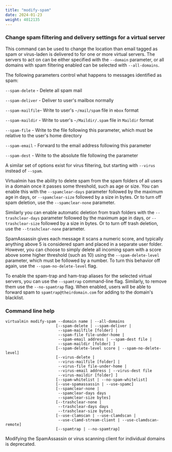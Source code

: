 ```yaml
---
title: "modify-spam"
date: 2024-01-23
weight: 4012135
---
```


### Change spam filtering and delivery settings for a virtual server

This command can be used to change the location than email tagged as spam or virus-laden is delivered to for one or more virtual servers. The servers to act on can be either specified with the `--domain` parameter, or all domains with spam filtering enabled can be selected with `--all-domains`.

The following parameters control what happens to messages identified as spam:

`--spam-delete` - Delete all spam mail

`--spam-deliver` - Deliver to user's mailbox normally

`--spam-mailfile`- Write to user's `~/mail/spam` file in `mbox` format

`--spam-maildir` - Write to user's `~/Maildir/.spam` file in `Maildir` format

`--spam-file` - Write to the file following this parameter, which must be relative to the user's home directory

`--spam-email` - Forward to the email address following this parameter

`--spam-dest` - Write to the absolute file following the parameter

A similar set of options exist for virus filtering, but starting with `--virus` instead of `--spam`.

Virtualmin has the ability to delete spam from the spam folders of all users in a domain once it passes some threshold, such as age or size. You can enable this with the `--spamclear-days` parameter followed by the maximum age in days, or `--spamclear-size` followed by a size in bytes. Or to turn off spam deletion, use the `--spamclear-none` parameter.

Similarly you can enable automatic deletion from trash folders with the `--trashclear-days` parameter followed by the maximum age in days, or `--trashclear-size` followed by a size in bytes. Or to turn off trash deletion, use the `--trashclear-none` parameter.

SpamAssassin gives each message it scans a numeric score, and typically anything above 5 is considered spam and placed in a separate user folder. However, you can choose to simply delete all incoming spam with a score above some higher threshold (such as 10) using the `--spam-delete-level` parameter, which must be followed by a number. To turn this behavior off again, use the `--spam-no-delete-level` flag.

To enable the spam-trap and ham-trap aliases for the selected virtual servers, you can use the `--spamtrap` command-line flag. Similarly, to remove them use the `--no-spamtrap` flag. When enabled, users will be able to forward spam to `spamtrap@theirdomain.com` for adding to the domain's blacklist.

### Command line help

```text
virtualmin modify-spam --domain name | --all-domains
                      [--spam-delete | --spam-deliver |
                       --spam-mailfile [folder] |
                       --spam-file file-under-home |
                       --spam-email address | --spam-dest file |
                       --spam-maildir [folder] ]
                      [--spam-delete-level score | --spam-no-delete-level]
                      [--virus-delete |
                       --virus-mailfile [folder] |
                       --virus-file file-under-home |
                       --virus-email address | --virus-dest file
                       --virus-maildir [folder] ]
                      [--spam-whitelist | --no-spam-whitelist]
                      [--use-spamassassin | --use-spamc]
                      [--spamclear-none |
                       --spamclear-days days
                       --spamclear-size bytes]
                      [--trashclear-none |
                       --trashclear-days days
                       --trashclear-size bytes]
                      [--use-clamscan | --use-clamdscan |
                       --use-clamd-stream-client | --use-clamdscan-remote]
                      [--spamtrap | --no-spamtrap]
```

Modifying the SpamAssassin or virus scanning client for individual domains is deprecated.
